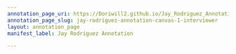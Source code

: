 ```yaml
---
annotation_page_uri: https://Doriwill2.github.io/Jay_Rodriguez_Annotation/annotations/jay-rodriguez-annotation-canvas-1-interviewer.json
annotation_page_slug: jay-rodriguez-annotation-canvas-1-interviewer
layout: annotation_page
manifest_label: Jay Rodriguez Annotation

---
```

